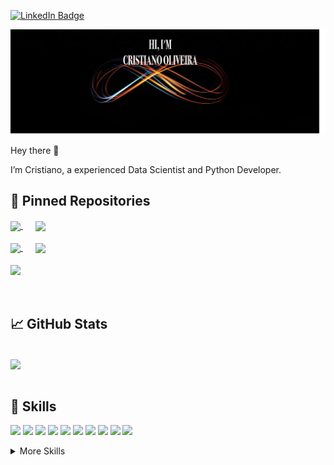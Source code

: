 [![LinkedIn Badge](https://img.shields.io/badge/LinkedIn-Profile-informational?style=flat&logo=linkedin&logoColor=white&color=0D76A8)](https://www.linkedin.com/in/cristiano-oliveira-231a31140/)



<p align="center">
    <img src="static/background.png" alt="Cristiano Oliveira" /></a>
</p>


Hey there 👋

I’m Cristiano, a experienced Data Scientist and Python Developer. 



## 📌 Pinned Repositories

<div>
  <a href="https://github.com/Cristiano2132/tutorial_spatial_data" style="margin-right: 20px;">
    <img align="center" src="https://github-readme-stats.vercel.app/api/pin/?username=Cristiano2132&repo=tutorial_spatial_data&title_color=ffffff&text_color=c9cacc&icon_color=4AB197&bg_color=1A2B34" />
  </a>
  <a href="https://github.com/Cristiano2132/eda">
    <img align="center" src="https://github-readme-stats.vercel.app/api/pin/?username=Cristiano2132&repo=eda&title_color=ffffff&text_color=c9cacc&icon_color=4AB197&bg_color=1A2B34" />
  </a>
</div>

<br>

<div>
  <a href="https://github.com/Cristiano2132/design_patterns_python" style="margin-right: 20px;">
    <img align="center" src="https://github-readme-stats.vercel.app/api/pin/?username=Cristiano2132&repo=design_patterns_python&title_color=ffffff&text_color=c9cacc&icon_color=4AB197&bg_color=1A2B34" />
  </a>
  <a href="https://github.com/Cristiano2132/TensorFlowKeras">
    <img align="center" src="https://github-readme-stats.vercel.app/api/pin/?username=Cristiano2132&repo=TensorFlowKeras&title_color=ffffff&text_color=c9cacc&icon_color=4AB197&bg_color=1A2B34" />
  </a>
</div>

<br>

<div>
  <a href="https://github.com/Cristiano2132/bayesian_optimization">
    <img align="center" src="https://github-readme-stats.vercel.app/api/pin/?username=Cristiano2132&repo=bayesian_optimization&title_color=ffffff&text_color=c9cacc&icon_color=4AB197&bg_color=1A2B34" />
  </a>
</div>
<br>
<br>

## &#x1f4c8; GitHub Stats

<br>

<a href="https://github.com/Cristiano2132/Cristiano2132">
  <img align="center" src="https://github-readme-stats.vercel.app/api/top-langs/?username=Cristiano2132&&hide=html,css&title_color=ffffff&text_color=c9cacc&icon_color=4AB197&bg_color=1A2B34&langs_count=3" />
</a>


<br>
<br>

## 💼 Skills

![](https://img.shields.io/badge/Code-Python-informational?style=flat&logo=python&logoColor=white&color=4AB197)
![](https://img.shields.io/badge/Code-R-informational?style=flat&logo=r&logoColor=white&color=4AB197)
![](https://img.shields.io/badge/SQL-SQL-informational?style=flat&logo=sql&logoColor=white&color=4AB197)
![](https://img.shields.io/badge/Library-Pandas-informational?style=flat&logo=pandas&logoColor=white&color=4AB197)
![](https://img.shields.io/badge/Library-NumPy-informational?style=flat&color=4AB197)
![](https://img.shields.io/badge/Visualization-Matplotlib-informational?style=flat&logo=matplotlib&logoColor=white&color=4AB197)
![](https://img.shields.io/badge/Library-Scikit--learn-informational?style=flat&color=4AB197)
![](https://img.shields.io/badge/Library-TensorFlow-informational?style=flat&logo=tensorflow&logoColor=white&color=4AB197)
![](https://img.shields.io/badge/Version%20Control-Git%2FGitHub-informational?style=flat&logo=github&logoColor=white&color=4AB197)
![](https://img.shields.io/badge/Framework-FastAPI-informational?style=flat&color=4AB197)






<details>
<summary>More Skills</summary>
<br>

![](https://img.shields.io/badge/Library-dplyr-informational?style=flat&color=4AB197)
![](https://img.shields.io/badge/Visualization-ggplot-informational?style=flat&color=4AB197)


<br>

![](https://img.shields.io/badge/POO-POO-informational?style=flat&color=4AB197)
![](https://img.shields.io/badge/SOLID-SOLID-informational?style=flat&color=4AB197)
![](https://img.shields.io/badge/Design%20Patterns-Design%20Patterns-informational?style=flat&color=4AB197)
![](https://img.shields.io/badge/Coding%20Practices-Clean%20Code-informational?style=flat&color=4AB197)

<br>

![](https://img.shields.io/badge/Containerization-Docker-informational?style=flat&logo=docker&logoColor=white&color=4AB197)
![](https://img.shields.io/badge/Containerization-Docker%20Compose-informational?style=flat&color=4AB197)

<br>

![](https://img.shields.io/badge/Methodology-Agile-informational?style=flat&color=4AB197)
![](https://img.shields.io/badge/LaTeX-LaTeX-informational?style=flat&color=4AB197)
![](https://img.shields.io/badge/CI-CI-informational?style=flat&color=4AB197)

</details>

<br>




